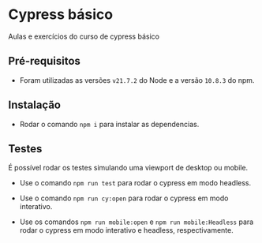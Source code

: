 # Cypress básico 

Aulas e exercícios do curso de cypress básico

## Pré-requisitos

- Foram utilizadas as versões `v21.7.2` do Node e a versão `10.8.3` do npm.


## Instalação
- Rodar o comando `npm i` para instalar as dependencias.

## Testes
É possível rodar os testes simulando uma viewport de desktop ou mobile.

- Use o comando `npm run test` para rodar o cypress em modo headless.

- Use o comando `npm run cy:open` para rodar o cypress em modo interativo.

- Use os comandos `npm run mobile:open` e `npm run mobile:Headless` para rodar o cypress em modo interativo e headless, respectivamente.
